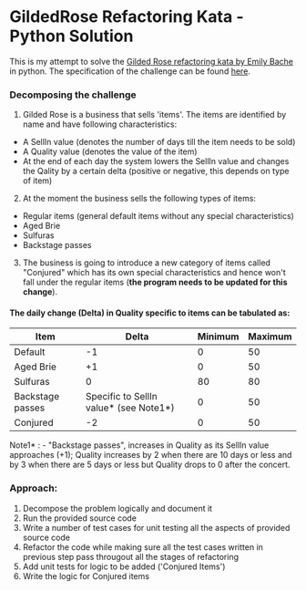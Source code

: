 # GildedRose Refactoring Kata - Python Solution
This is my attempt to solve the [Gilded Rose refactoring kata by Emily Bache](https://github.com/emilybache/GildedRose-Refactoring-Kata) in python. The specification of the challenge can be found [here](https://github.com/emilybache/GildedRose-Refactoring-Kata/blob/main/GildedRoseRequirements.txt).

### Decomposing the challenge
1. Gilded Rose is a business that sells 'items'. The items are identified by name and have following characteristics:
 - A SellIn value (denotes the number of days till the item needs to be sold)
 - A Quality value (denotes the value of the item)
 - At the end of each day the system lowers the SellIn value and changes the Qality by a certain delta (positive or negative, this depends on type of item)

2. At the moment the business sells the following types of items:
 - Regular items (general default items without any special characteristics)
 - Aged Brie
 - Sulfuras
 - Backstage passes

3. The business is going to introduce a new category of items called "Conjured" which has its own special characteristics and hence won't fall under the regular items (**the program needs to be updated for this change**). 


#### The daily change (Delta) in Quality specific to items can be tabulated as:

| Item  | Delta | Minimum | Maximum |
| ------------- | ------------- |------------- |------------- |
| Default| -1 | 0 | 50 |
| Aged Brie| +1 | 0 | 50 |
| Sulfuras| 0 | 80 | 80 |
| Backstage passes| Specific to SellIn value* (see Note1*)  | 0 | 50 |
| Conjured| -2 | 0 | 50 |

Note1* : - "Backstage passes", increases in Quality as its SellIn value approaches (+1);
Quality increases by 2 when there are 10 days or less and by 3 when there are 5 days or less but
	Quality drops to 0 after the concert.
 
 ### Approach:
1. Decompose the problem logically and document it
2. Run the provided source code
3. Write a number of test cases for unit testing all the aspects of provided source code
4. Refactor the code while making sure all the test cases written in previous step pass througout all the stages of refactoring
5. Add unit tests for logic to be added ('Conjured Items')
6. Write the logic for Conjured items
